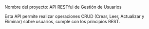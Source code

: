 Nombre del proyecto: API RESTful de Gestión de Usuarios

Esta API permite realizar operaciones CRUD (Crear, Leer, Actualizar y Eliminar) sobre usuarios, cumple con los principios REST.

